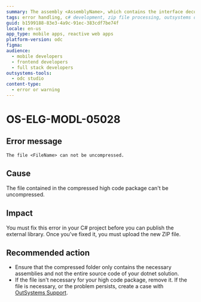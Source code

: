 ```yaml
---
summary: The assembly <AssemblyName>, which contains the interface decorated with the OSInterface attribute, is not located in the root directory of the zip file.
tags: error handling, c# development, zip file processing, outsystems deployment, outsystems support
guid: b1599188-83e3-4a9c-91ec-383cdf7be74f
locale: en-us
app_type: mobile apps, reactive web apps
platform-version: odc
figma:
audience:
  - mobile developers
  - frontend developers
  - full stack developers
outsystems-tools:
  - odc studio
content-type:
  - error or warning
---
```


# OS-ELG-MODL-05028

## Error message

`The file <FileName> can not be uncompressed.`

## Cause

The file contained in the compressed high code package can't be uncompressed.

## Impact

You must fix this error in your C# project before you can publish the external library. Once you've fixed it, you must upload the new ZIP file.

## Recommended action

* Ensure that the compressed folder only contains the necessary assemblies and not the entire source code of your dotnet solution.
* If the file isn't necessary for your high code package, remove it. If the file is necessary, or the problem persists, create a case with [OutSystems Support](https://www.outsystems.com/support/portal/open-support-case?ErrorCode=OS-ELG-MODL-05028).
